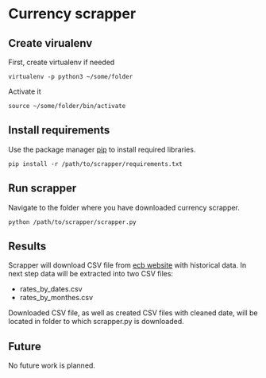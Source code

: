 # Currency scrapper


## Create virualenv

First, create virtualenv if needed

```
virtualenv -p python3 ~/some/folder
```

Activate it

```
source ~/some/folder/bin/activate
```

## Install requirements

Use the package manager [pip](https://pip.pypa.io/en/stable/) to install required libraries.

```
pip install -r /path/to/scrapper/requirements.txt
```

## Run scrapper
Navigate to the folder where you have downloaded currency scrapper.
```
python /path/to/scrapper/scrapper.py
```

## Results
Scrapper will download CSV file from [ecb website](https://www.ecb.europa.eu) with historical data.
In next step data will be extracted into two CSV files: 
- rates_by_dates.csv 
- rates_by_monthes.csv

Downloaded CSV file, as well as created CSV files with cleaned date, will be located in folder to which scrapper.py is downloaded.

## Future
No future work is planned.
